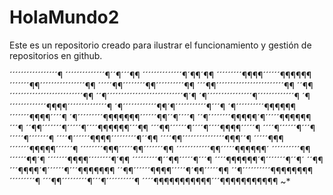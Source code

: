 # HolaMundo2
Este es un repositorio creado para ilustrar el funcionamiento y gestión de repositorios en github.


´´´´´´´´´´´´´´´´´¶
´´´´´´´´´´´´´´¶´´¶´´´¶¶
´´´´´´´´´´´´´´¶´¶¶´¶¶
´´´´´´´´´¶¶¶¶´´´´´´¶¶¶¶¶¶
´´´´´´´¶¶´´´´´´´´´´´´´´´´¶¶
´´´´´¶¶´´´´´´´´¶¶´´´´´´´´´´¶¶
´´´¶¶´´´´´´´´´´´´´´´´´´´´´´´´¶¶
´´¶¶´´´´´´´´´´´´´´´´´´´´´´´´´´¶¶
´´¶´´´´´´´´´´´´´´´´´´´´´´´´´´´¶´¶
´¶´´´´´´´´´´´´´´´´¶´´´´´´´´´´´´´¶
´¶´´´´´´´´´´´´´¶¶¶¶´´´´´´´´´´´´´´¶
´¶´´´´´´´´´´´´¶¶´¶´´´´´´´´´´´¶´´´¶
´¶´´´´´´´´´´¶¶¶¶¶¶´´´´´´´¶¶¶¶´´´´¶
´¶´´´´´´´´´¶¶¶¶¶¶¶´´´´´´¶¶´´¶´´´´¶
´´¶´´´´´´´´¶¶¶¶¶´¶´´´´´¶¶¶¶¶¶´´´¶
´´¶¶´´´´´´´¶´´´´´¶´´´´¶¶¶¶¶¶´´´¶¶
´´´¶¶´´´´´´¶´´´´¶´´´´¶¶¶¶´´´´´¶
´´´´¶´´´´´´¶´´´¶´´´´´¶´´´´´´´¶
´´´´¶´´´´´´¶¶¶¶´´´´´´´´´¶´´¶¶
´´´´¶¶´´´´´´´´´´´´´´´¶¶¶´´¶
´´´´´¶¶¶´´´´´´´¶¶¶¶¶´´´´´´¶
´´´´´´´´¶¶¶´´´´´¶¶´´´´´´´¶¶
´´´´´´´´´´´´¶¶´´´´´¶¶¶¶¶¶´
´´´´´´´´´´¶¶´´´´´´¶¶´¶
´´´´´´´¶¶¶¶´´´´´´´´¶´¶¶
´´´´´´´´´¶´´¶¶´´´´´¶´´´¶
´´´´¶¶¶¶¶¶´¶´´´´´´´¶´´¶´
´´¶¶´´´¶¶¶¶´¶´´´´´´¶´´´¶¶¶¶¶¶¶
´´¶¶´´´´´´¶¶¶¶´´´´´¶´¶¶´´´´´¶¶
´´¶´´´´´´´´´´¶¶¶¶¶¶¶¶´´´´´´´´´¶
´´´¶¶´´´´´´´´´¶´´´¶´´´´´´´´´´¶
´´´´¶¶¶¶¶¶¶¶¶¶¶´´´¶¶¶¶¶¶¶¶¶¶¶ ~*

